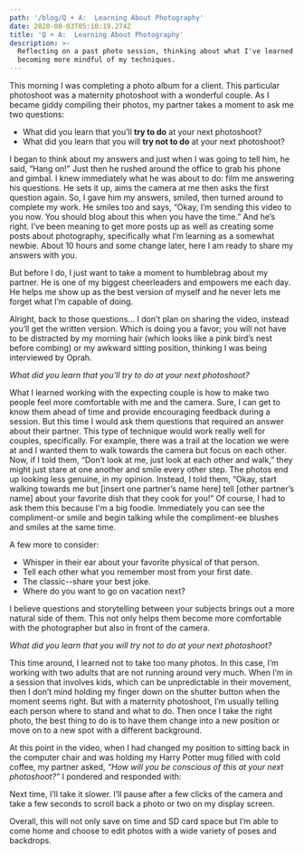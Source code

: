 ```yaml
---
path: '/blog/Q + A:  Learning About Photography'
date: 2020-08-03T05:10:19.274Z
title: 'Q + A:  Learning About Photography'
description: >-
  Reflecting on a past photo session, thinking about what I've learned and
  becoming more mindful of my techniques.
---
```

This morning I was completing a photo album for a client. This particular photoshoot was a maternity photoshoot with a wonderful couple. As I became giddy compiling their photos, my partner takes a moment to ask me two questions:

* What did you learn that you’ll **try to do** at your next photoshoot?
* What did you learn that you will **try not to do** at your next photoshoot?

I began to think about my answers and just when I was going to tell him, he said, “Hang on!” Just then he rushed around the office to grab his phone and gimbal. I knew immediately what he was about to do: film me answering his questions. He sets it up, aims the camera at me then asks the first question again. So, I gave him my answers, smiled, then turned around to complete my work. He smiles too and says, “Okay, I’m sending this video to you now. You should blog about this when you have the time.” And he’s right. I’ve been meaning to get more posts up as well as creating some posts about photography, specifically what I’m learning as a somewhat newbie. About 10 hours and some change later, here I am ready to share my answers with you.

But before I do, I just want to take a moment to humblebrag about my partner. He is one of my biggest cheerleaders and empowers me each day. He helps me show up as the best version of myself and he never lets me forget what I’m capable of doing.

Alright, back to those questions… I don’t plan on sharing the video, instead you’ll get the written version. Which is doing you a favor; you will not have to be distracted by my morning hair (which looks like a pink bird’s nest before combing) or my awkward sitting position, thinking I was being interviewed by Oprah.

*What did you learn that you’ll try to do at your next photoshoot?*

What I learned working with the expecting couple is how to make two people feel more comfortable with me and the camera. Sure, I can get to know them ahead of time and provide encouraging feedback during a session. But this time I would ask them questions that required an answer about their partner. This type of technique would work really well for couples, specifically. For example, there was a trail at the location we were at and I wanted them to walk towards the camera but focus on each other. Now, if I told them, “Don’t look at me, just look at each other and walk,” they might just stare at one another and smile every other step. The photos end up looking less genuine, in my opinion. Instead, I told them, “Okay, start walking towards me but \[insert one partner’s name here] tell \[other partner’s name] about your favorite dish that they cook for you!”  Of course, I had to ask them this because I'm a big foodie.  Immediately you can see the compliment-or smile and begin talking while the compliment-ee blushes and smiles at the same time.

A few more to consider:

* Whisper in their ear about your favorite physical of that person.
* Tell each other what you remember most from your first date.
* The classic--share your best joke.
* Where do you want to go on vacation next?

I believe questions and storytelling between your subjects brings out a more natural side of them. This not only helps them become more comfortable with the photographer but also in front of the camera.

*What did you learn that you will try not to do at your next photoshoot?*

This time around, I learned not to take too many photos. In this case, I’m working with two adults that are not running around very much. When I’m in a session that involves kids, which can be unpredictable in their movement, then I don’t mind holding my finger down on the shutter button when the moment seems right. But with a maternity photoshoot, I’m usually telling each person where to stand and what to do. Then once I take the right photo, the best thing to do is to have them change into a new position or move on to a new spot with a different background.

At this point in the video, when I had changed my position to sitting back in the computer chair and was holding my Harry Potter mug filled with cold coffee, my partner asked, *“How will you be conscious of this at your next photoshoot?”* I pondered and responded with:

Next time, I’ll take it slower. I’ll pause after a few clicks of the camera and take a few seconds to scroll back a photo or two on my display screen.

Overall, this will not only save on time and SD card space but I’m able to come home and choose to edit photos with a wide variety of poses and backdrops.
